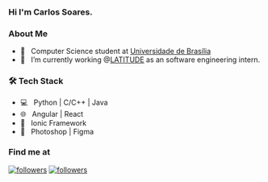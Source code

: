 <h3> Hi I'm Carlos Soares. 

<h3> About Me </h3>
  
- 📕 &nbsp; Computer Science student at [Universidade de Brasília](https://www.unb.br/)  
- 🔭 &nbsp; I’m currently working  @[LATITUDE](https://www.latitude.unb.br/) as an software engineering intern.
  
<h3>🛠 Tech Stack</h3>

- 💻 &nbsp; Python | C/C++ | Java 
- 🌐 &nbsp; Angular | React 
- 📱 &nbsp;  Ionic Framework
- 🎨 &nbsp;  Photoshop | Figma


<h3> Find me at </h3>

<p>
  <a href="https://www.linkedin.com/in/carlosgsoares/"><img alt="followers" title="Linkedin" src="https://img.shields.io/badge/LinkedIn-0077B5?style=for-the-badge&logo=linkedin&logoColor=white"/></a>
  <a href="https://github.com/gabuvns"><img alt="followers" title="Follow me on Github" src="https://img.shields.io/github/followers/carolestrella?color=236ad3&style=for-the-badge&logo=github&label=Follow"/></a>
</p>
